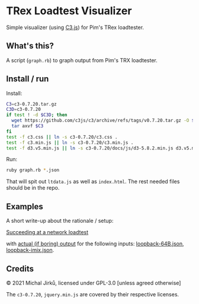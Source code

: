 # TRex Loadtest Visualizer
Simple visualizer (using [C3.js](https://c3js.org/)) for Pim's TRex loadtester.

## What's this?
A script (`graph.rb`) to graph output from Pim's TRX loadtester.

## Install / run

Install:

``` sh
C3=c3-0.7.20.tar.gz
C3D=c3-0.7.20
if test ! -d $C3D; then
  wget https://github.com/c3js/c3/archive/refs/tags/v0.7.20.tar.gz -O $C3
  tar axvf $C3
fi
test -f c3.css || ln -s c3-0.7.20/c3.css .
test -f c3.min.js || ln -s c3-0.7.20/c3.min.js .
test -f d3.v5.min.js || ln -s c3-0.7.20/docs/js/d3-5.8.2.min.js d3.v5.min.js
```

Run:

``` sh
ruby graph.rb *.json
```

That will spit out `ltdata.js` as well as `index.html`. The rest needed
files should be in the repo.

## Examples

A short write-up about the rationale / setup:

[Succeeding at a network loadtest](https://wejn.org/2021/07/succeeding-at-network-loadtest/)

with [actual (if boring) output](https://wejn.org/assets/2021-loadtestsuccess/result.html)
for the following inputs:
[loopback-64B.json](https://wejn.org/assets/2021-loadtestsuccess/loopback-64B.json),
[loopback-imix.json](https://wejn.org/assets/2021-loadtestsuccess/loopback-imix.json).


## Credits
© 2021 Michal Jirků, licensed under GPL-3.0 [unless agreed otherwise]

The `c3-0.7.20`, `jquery.min.js` are covered by their respective licenses.
